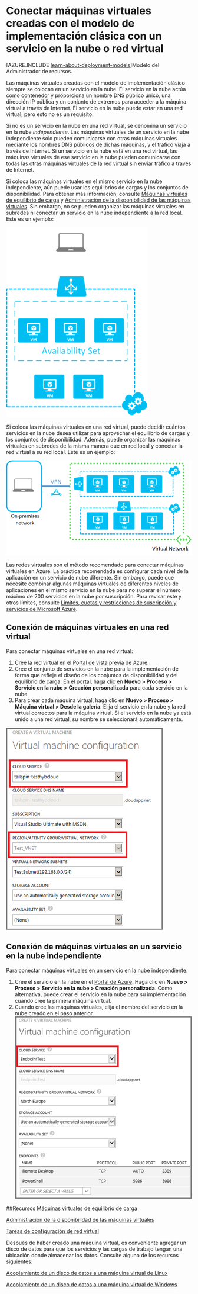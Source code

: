<properties
	pageTitle="Conectar máquinas virtuales en un servicio en la nube | Microsoft Azure"
	description="Conectar una máquina virtual creada con el modelo de implementación clásica en una red virtual o el servicio en la nube."
	services="virtual-machines"
	documentationCenter=""
	authors="cynthn"
	manager="timlt"
	editor=""
	tags="azure-service-management"/>

<tags
	ms.service="virtual-machines"
	ms.workload="infrastructure-services"
	ms.tgt_pltfrm="vm-multiple"
	ms.devlang="na"
	ms.topic="article"
	ms.date="10/15/2015"
	ms.author="cynthn"/>


# Conectar máquinas virtuales creadas con el modelo de implementación clásica con un servicio en la nube o red virtual

[AZURE.INCLUDE [learn-about-deployment-models](../../includes/learn-about-deployment-models-classic-include.md)]Modelo del Administrador de recursos.


Las máquinas virtuales creadas con el modelo de implementación clásico siempre se colocan en un servicio en la nube. El servicio en la nube actúa como contenedor y proporciona un nombre DNS público único, una dirección IP pública y un conjunto de extremos para acceder a la máquina virtual a través de Internet. El servicio en la nube puede estar en una red virtual, pero esto no es un requisito.

Si no es un servicio en la nube en una red virtual, se denomina un servicio en la nube *independiente*. Las máquinas virtuales de un servicio en la nube independiente solo pueden comunicarse con otras máquinas virtuales mediante los nombres DNS públicos de dichas máquinas, y el tráfico viaja a través de Internet. Si un servicio en la nube está en una red virtual, las máquinas virtuales de ese servicio en la nube pueden comunicarse con todas las otras máquinas virtuales de la red virtual sin enviar tráfico a través de Internet.

Si coloca las máquinas virtuales en el mismo servicio en la nube independiente, aún puede usar los equilibrios de cargas y los conjuntos de disponibilidad. Para obtener más información, consulte [Máquinas virtuales de equilibrio de carga](../articles/load-balance-virtual-machines.md) y [Administración de la disponibilidad de las máquinas virtuales](../articles/manage-availability-virtual-machines.md). Sin embargo, no se pueden organizar las máquinas virtuales en subredes ni conectar un servicio en la nube independiente a la red local. Este es un ejemplo:

![Máquinas virtuales en un servicio en la nube independiente](./media/howto-connect-vm-cloud-service/CloudServiceExample.png)

Si coloca las máquinas virtuales en una red virtual, puede decidir cuántos servicios en la nube desea utilizar para aprovechar el equilibrio de cargas y los conjuntos de disponibilidad. Además, puede organizar las máquinas virtuales en subredes de la misma manera que en red local y conectar la red virtual a su red local. Este es un ejemplo:

![Máquinas virtuales en una red virtual](./media/howto-connect-vm-cloud-service/VirtualNetworkExample.png)

Las redes virtuales son el método recomendado para conectar máquinas virtuales en Azure. La práctica recomendada es configurar cada nivel de la aplicación en un servicio de nube diferente. Sin embargo, puede que necesite combinar algunas máquinas virtuales de diferentes niveles de aplicaciones en el mismo servicio en la nube para no superar el número máximo de 200 servicios en la nube por suscripción. Para revisar este y otros límites, consulte [Límites, cuotas y restricciones de suscripción y servicios de Microsoft Azure](../azure-subscription-service-limits.md).

## Conexión de máquinas virtuales en una red virtual

Para conectar máquinas virtuales en una red virtual:

1.	Cree la red virtual en el [Portal de vista previa de Azure](../articles/virtual-network/virtual-networks-create-vnet-classic-pportal.md).
2.	Cree el conjunto de servicios en la nube para la implementación de forma que refleje el diseño de los conjuntos de disponibilidad y del equilibrio de carga. En el portal, haga clic en **Nuevo > Proceso > Servicio en la nube > Creación personalizada** para cada servicio en la nube.
3.	Para crear cada máquina virtual, haga clic en **Nuevo > Proceso > Máquina virtual > Desde la galería**. Elija el servicio en la nube y la red virtual correctos para la máquina virtual. Si el servicio en la nube ya está unido a una red virtual, su nombre se seleccionará automáticamente.

![Selección de un servicio en la nube para una máquina virtual](./media/howto-connect-vm-cloud-service/VMConfig1.png)

## Conexión de máquinas virtuales en un servicio en la nube independiente

Para conectar máquinas virtuales en un servicio en la nube independiente:

1.	Cree el servicio en la nube en el [Portal de Azure](http://manage.windowsazure.com). Haga clic en **Nuevo > Proceso > Servicio en la nube > Creación personalizada**. Como alternativa, puede crear el servicio en la nube para su implementación cuando cree la primera máquina virtual.
2.	Cuando cree las máquinas virtuales, elija el nombre del servicio en la nube creado en el paso anterior. ![Agregar una máquina virtual a un servicio de nube existente](./media/howto-connect-vm-cloud-service/Connect-VM-to-CS.png)

##Recursos
[Máquinas virtuales de equilibrio de carga](../articles/load-balance-virtual-machines.md)

[Administración de la disponibilidad de las máquinas virtuales](../articles/manage-availability-virtual-machines.md)

[Tareas de configuración de red virtual](../documentation/services/virtual-machines/)

Después de haber creado una máquina virtual, es conveniente agregar un disco de datos para que los servicios y las cargas de trabajo tengan una ubicación donde almacenar los datos. Consulte alguno de los recursos siguientes:

[Acoplamiento de un disco de datos a una máquina virtual de Linux](../articles/virtual-machines/virtual-machines-linux-how-to-attach-disk.md)

[Acoplamiento de un disco de datos a una máquina virtual de Windows](../articles/virtual-machines/storage-windows-attach-disk.md)

<!---HONumber=Nov15_HO2-->